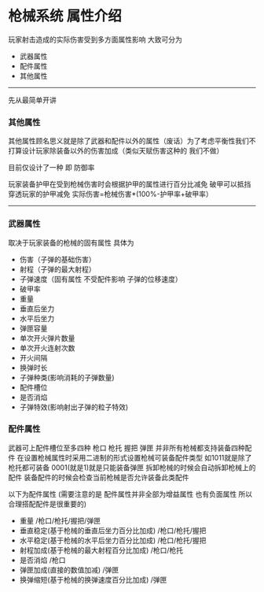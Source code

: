 # 枪械系统 属性介绍

玩家射击造成的实际伤害受到多方面属性影响
大致可分为

- 武器属性
- 配件属性
- 其他属性

---

先从最简单开讲

### 其他属性

其他属性顾名思义就是除了武器和配件以外的属性（废话）为了考虑平衡性我们不打算设计玩家除装备以外的伤害加成（类似天赋伤害这种的 我们不做）

目前仅设计了一种 即 防御率

玩家装备护甲在受到枪械伤害时会根据护甲的属性进行百分比减免
破甲可以抵挡穿透玩家的护甲减免
实际伤害=枪械伤害*(100%-护甲率+破甲率）

---

### 武器属性

取决于玩家装备的枪械的固有属性
具体为

- 伤害（子弹的基础伤害）
- 射程（子弹的最大射程）
- 子弹速度（固有属性 不受配件影响 子弹的位移速度）
- 破甲率
- 重量
- 垂直后坐力
- 水平后坐力
- 弹匣容量
- 单次开火弹片数量
- 单次开火连射次数
- 开火间隔
- 换弹时长
- 子弹种类(影响消耗的子弹数量)
- 配件槽位
- 是否消焰
- 子弹特效(影响射出子弹的粒子特效)

### 配件属性
武器可上配件槽位至多四种
枪口 枪托 握把 弹匣
并非所有枪械都支持装备四种配件
在设置枪械属性时采用二进制的形式设置枪械可装备配件类型
如1011就是除了枪托都可装备
0001(就是1)就是只能装备弹匣
拆卸枪械的时候会自动拆卸枪械上的配件
装备配件的时候会检查当前枪械是否允许装备此类配件

以下为配件属性
(需要注意的是 配件属性并非全部为增益属性 也有负面属性 所以合理搭配配件是很重要的)

- 重量 /枪口/枪托/握把/弹匣
- 垂直稳定(基于枪械的垂直后坐力百分比加成) /枪口/枪托/握把
- 水平稳定(基于枪械的水平后坐力百分比加成) /枪口/枪托/握把
- 射程加成(基于枪械的最大射程百分比加成) /枪口/枪托
- 是否消焰 /枪口
- 弹匣加成(直接的数值加减)  /弹匣
- 换弹缩短(基于枪械的换弹速度百分比加成) /弹匣
